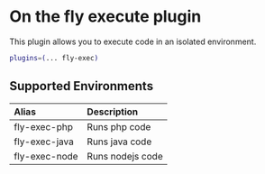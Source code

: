 # On the fly execute plugin

This plugin allows you to execute code in an isolated environment.

```zsh
plugins=(... fly-exec)
```



## Supported Environments

| Alias            | Description                                                                              |
| :--------------- | :--------------------------------------------------------------------------------------- |
| fly-exec-php     | Runs php code                                                                            |
| fly-exec-java    | Runs java code                                                                           |
| fly-exec-node    | Runs nodejs code                                                                         |
